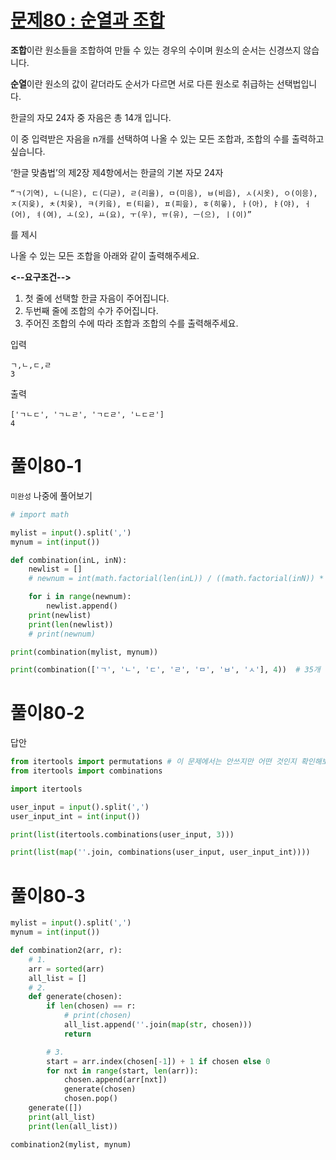 # [문제80 : 순열과 조합](https://www.notion.so/80-bc2d380a9d884679a7690e4656aab908)

**조합**이란 원소들을 조합하여 만들 수 있는 경우의 수이며 원소의 순서는 신경쓰지 않습니다.

**순열**이란 원소의 값이 같더라도 순서가 다르면 서로 다른 원소로 취급하는 선택법입니다.

한글의 자모 24자 중 자음은 총 14개 입니다.

이 중 입력받은 자음을 n개를 선택하여 나올 수 있는 모든 조합과, 조합의 수를 출력하고 싶습니다.

‘한글 맞춤법’의 제2장 제4항에서는 한글의 기본 자모 24자

    “ㄱ(기역), ㄴ(니은), ㄷ(디귿), ㄹ(리을), ㅁ(미음), ㅂ(비읍), ㅅ(시옷), ㅇ(이응), ㅈ(지읒), ㅊ(치읓), ㅋ(키읔), ㅌ(티읕), ㅍ(피읖), ㅎ(히읗), ㅏ(아), ㅑ(야), ㅓ(어), ㅕ(여), ㅗ(오), ㅛ(요), ㅜ(우), ㅠ(유), ㅡ(으), ㅣ(이)”

를 제시

나올 수 있는 모든 조합을 아래와 같이 출력해주세요.

**<--요구조건-->**

1. 첫 줄에 선택할 한글 자음이 주어집니다.
2. 두번째 줄에 조합의 수가 주어집니다.
3. 주어진 조합의 수에 따라 조합과 조합의 수를 출력해주세요.

입력

    ㄱ,ㄴ,ㄷ,ㄹ
    3

출력

    ['ㄱㄴㄷ', 'ㄱㄴㄹ', 'ㄱㄷㄹ', 'ㄴㄷㄹ']
    4

# 풀이80-1

``미완성`` 나중에 풀어보기

``` python
# import math

mylist = input().split(',')
mynum = int(input())

def combination(inL, inN):
    newlist = []
    # newnum = int(math.factorial(len(inL)) / ((math.factorial(inN)) * math.factorial(len(inL)-inN)))

    for i in range(newnum):
        newlist.append()
    print(newlist)
    print(len(newlist))
    # print(newnum)

print(combination(mylist, mynum))

print(combination(['ㄱ', 'ㄴ', 'ㄷ', 'ㄹ', 'ㅁ', 'ㅂ', 'ㅅ'], 4))  # 35개
```

# 풀이80-2

답안

``` python
from itertools import permutations # 이 문제에서는 안쓰지만 어떤 것인지 확인해보세요.
from itertools import combinations

import itertools

user_input = input().split(',')
user_input_int = int(input())

print(list(itertools.combinations(user_input, 3)))

print(list(map(''.join, combinations(user_input, user_input_int))))
```

# 풀이80-3

``` python
mylist = input().split(',')
mynum = int(input())

def combination2(arr, r):
    # 1.
    arr = sorted(arr)
    all_list = []
    # 2.
    def generate(chosen):
        if len(chosen) == r:
            # print(chosen)
            all_list.append(''.join(map(str, chosen)))
            return

    	# 3.
        start = arr.index(chosen[-1]) + 1 if chosen else 0
        for nxt in range(start, len(arr)):
            chosen.append(arr[nxt])
            generate(chosen)
            chosen.pop()
    generate([])
    print(all_list)
    print(len(all_list))

combination2(mylist, mynum)
```